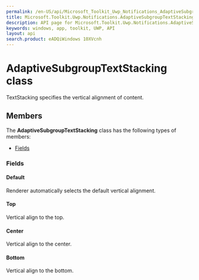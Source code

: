 ```yaml
---
permalink: /en-US/api/Microsoft_Toolkit_Uwp_Notifications_AdaptiveSubgroupTextStacking.htm
title: Microsoft.Toolkit.Uwp.Notifications.AdaptiveSubgroupTextStacking API 
description: API page for Microsoft.Toolkit.Uwp.Notifications.AdaptiveSubgroupTextStacking
keywords: windows, app, toolkit, UWP, API
layout: api
search.product: eADQiWindows 10XVcnh
---
```



# AdaptiveSubgroupTextStacking class

TextStacking specifies the vertical alignment of content.

## Members

The **AdaptiveSubgroupTextStacking** class has the following types of members:

* [Fields](#Fields)

### Fields

#### Default

Renderer automatically selects the default vertical alignment.





#### Top

Vertical align to the top.





#### Center

Vertical align to the center.





#### Bottom

Vertical align to the bottom.





